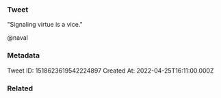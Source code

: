 ### Tweet
"Signaling virtue is a vice." 

@naval

### Metadata
Tweet ID: 1518623619542224897
Created At: 2022-04-25T16:11:00.000Z

### Related

